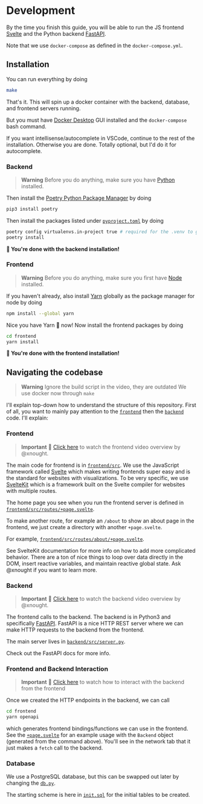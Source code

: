 # Development

By the time you finish this guide, you will be able to run the JS frontend [Svelte](https://kit.svelte.dev/) and the Python backend [FastAPI](https://fastapi.tiangolo.com/).

Note that we use `docker-compose` as defined in the `docker-compose.yml`.

## Installation

You can run everything by doing

```bash
make
```

That's it. This will spin up a docker container with the backend, database, and frontend servers running.

But you must have [Docker Desktop](https://www.docker.com/products/docker-desktop/) GUI installed and the `docker-compose` bash command.

If you want intellisense/autocomplete in VSCode, continue to the rest of the installation. Otherwise you are done. Totally optional, but I'd do it for autocomplete.

### Backend 

> **Warning**
> Before you do anything, make sure you have [Python](https://www.python.org/downloads/) installed.

Then install the [Poetry Python Package Manager](https://python-poetry.org/) by doing 

```bash
pip3 install poetry
```

Then install the packages listed under [`pyproject.toml`](./backend/pyproject.toml) by doing 

```bash
poetry config virtualenvs.in-project true # required for the .venv to get created
poetry install
```

**🥳 You're done with the backend installation!**

### Frontend

> **Warning**
> Before you do anything, make sure you first have [Node](https://nodejs.org/en/download) installed.

If you haven't already, also install [Yarn](https://classic.yarnpkg.com/lang/en/docs/install/#mac-stable) globally as the package manager for node by doing 

```bash
npm install --global yarn
```

Nice you have Yarn 🧶 now! Now install the frontend packages by doing

```bash
cd frontend
yarn install
```

**🥳 You're done with the frontend installation!**


## Navigating the codebase

> **Warning**
> Ignore the build script in the video, they are outdated
> We use docker now through `make`

I'll explain top-down how to understand the structure of this repository. First of all, you want to mainly pay attention to the [`frontend`](./frontend/) then the [`backend`](./backend/) code. I'll explain:

### Frontend

> **Important**
> 🎥 [Click here](https://drive.google.com/file/d/1KD3Hgbul0_7cIZiCaQZ1U4meCBthcrfS/view?usp=drive_link) to watch the frontend video overview by @xnought.


The main code for frontend is in [`frontend/src`](./frontend/src). We use the JavaScript framework called [Svelte](https://svelte.dev/) which makes writing frontends super easy and is the standard for websites with visualizations. To be very specific, we use [SvelteKit](https://kit.svelte.dev/) which is a framework built on the Svelte compiler for websites with multiple routes.

The home page you see when you run the frontend server is defined in [`frontend/src/routes/+page.svelte`](./frontend/src/routes/+page.svelte).

To make another route, for example an `/about` to show an about page in the frontend, we just create a directory with another `+page.svelte`.


For example, [`frontend/src/routes/about/+page.svelte`](./frontend/src/routes/about/+page.svelte).

See SvelteKit documentation for more info on how to add more complicated behavior. There are a ton of nice things to loop over data directly in the DOM, insert reactive variables, and maintain reactive global state. Ask @xnought if you want to learn more.

### Backend

> **Important**
> 🎥 [Click here](https://drive.google.com/file/d/1mmZqsALCY4UhcT592GR0Q1PMtZPogXkq/view?usp=drive_link) to watch the backend video overview by @xnought.

The frontend calls to the backend. The backend is in Python3 and specifically [FastAPI](https://fastapi.tiangolo.com/). FastAPI is a nice HTTP REST server where we can make HTTP requests to the backend from the frontend.

The main server lives in [`backend/src/server.py`](./backend/src/server.py).

Check out the FastAPI docs for more info.

### Frontend and Backend Interaction

> **Important**
> 🎥 [Click here](https://drive.google.com/file/d/1micYztZj8q5oufOhVctzPvsE9U1NgnyS/view?usp=drive_link) to watch how to interact with the backend from the frontend

Once we created the HTTP endpoints in the backend, we can call 
```bash
cd frontend
yarn openapi
```

which generates frontend bindings/functions we can use in the frontend. See the [`+page.svelte`](./frontend/src/routes/page.svelte) for an example usage with the `Backend` object (generated from the command above). You'll see in the network tab that it just makes a `fetch` call to the backend.

### Database

We use a PostgreSQL database, but this can be swapped out later by changing the [`db.py`](./backend/src/db.py).

The starting scheme is here in [`init.sql`](./backend/init.sql) for the initial tables to be created.